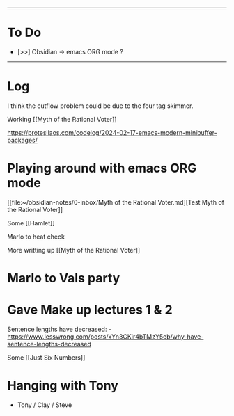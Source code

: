 

---
# To Do

- [>>] Obsidian -> emacs ORG mode ?

---

# Log

I think the cutflow problem could be due to the four tag skimmer.

Working [[Myth of the Rational Voter]]


https://protesilaos.com/codelog/2024-02-17-emacs-modern-minibuffer-packages/


# Playing around with emacs ORG mode
[[file:~/obsidian-notes/0-inbox/Myth of the Rational Voter.md][Test Myth of the Rational Voter]]

Some [[Hamlet]]

Marlo to heat check    

More writting up [[Myth of the Rational Voter]]

# Marlo to Vals party


# Gave Make up lectures 1 & 2

Sentence lengths have decreased:
	- https://www.lesswrong.com/posts/xYn3CKir4bTMzY5eb/why-have-sentence-lengths-decreased


Some [[Just Six Numbers]]

# Hanging with Tony
- Tony / Clay / Steve 

